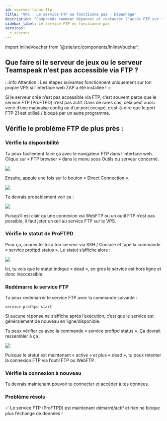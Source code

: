 ```yaml
---
id: vserver-linux-ftp
title: "VPS : Le service FTP ne fonctionne pas - Dépannage"
description: "Comprends comment dépanner et restaurer l’accès FTP sur ton VPS quand les serveurs de jeux ou Teamspeak sont inaccessibles → Découvre-le maintenant"
sidebar_label: Le service FTP ne fonctionne pas
services:
  - vserver
---
```


import InlineVoucher from '@site/src/components/InlineVoucher';

<InlineVoucher />

## Que faire si le serveur de jeux ou le serveur Teamspeak n’est pas accessible via FTP ?

:::info
Attention : Les étapes suivantes fonctionnent uniquement sur ton propre VPS si l’interface web ZAP a été installée !
:::

Si le serveur créé n’est pas accessible via FTP, c’est souvent parce que le service FTP (ProFTPD) n’est pas actif. Dans de rares cas, cela peut aussi venir d’une mauvaise config ou d’un port occupé, c’est-à-dire que le port FTP 21 est utilisé / bloqué par un autre programme.

## Vérifie le problème FTP de plus près :

### Vérifie la disponibilité
Tu peux facilement faire ça avec le navigateur FTP dans l’interface web. Clique sur « FTP browser » dans le menu sous Outils du serveur concerné.

![](https://screensaver01.zap-hosting.com/index.php/s/GiqyC6G5cLsbSqp/preview)

Ensuite, appuie une fois sur le bouton « Direct Connection ».

![](https://screensaver01.zap-hosting.com/index.php/s/ZSbrF5raYzdMgzZ/preview)

Tu devrais probablement voir ça :

![](https://screensaver01.zap-hosting.com/index.php/s/GtcCWfqadKGJoY7/preview)

Puisqu’il est clair qu’une connexion via WebFTP ou un outil FTP n’est pas possible, il faut jeter un œil au service FTP sur le VPS.

### Vérifie le statut de ProFTPD

Pour ça, connecte-toi à ton serveur via SSH / Console et tape la commande « service proftpd status ». Le statut s’affiche alors :

![](https://screensaver01.zap-hosting.com/index.php/s/TWqySPM3D5RmgYL/preview)

Ici, tu vois que le statut indique « dead », en gros le service est hors ligne et donc inaccessible.

### Redémarre le service FTP
Tu peux redémarrer le service FTP avec la commande suivante :

```
service proftpd start
```

Si aucune réponse ne s’affiche après l’exécution, c’est que le service est généralement de nouveau en ligne/disponible.

Tu peux vérifier ça avec la commande « service proftpd status ». Ça devrait ressembler à ça :

![](https://screensaver01.zap-hosting.com/index.php/s/iYxKMLJ2QfgzBKD/preview)

Puisque le statut est maintenant « active » et plus « dead », tu peux retenter la connexion FTP via l’outil FTP ou WebFTP.

### Vérifie la connexion à nouveau
Tu devrais maintenant pouvoir te connecter et accéder à tes données.

### Problème résolu
✅ Le service FTP (ProFTPD) est maintenant démarré/actif et rien ne bloque plus l’échange de données !

<InlineVoucher />